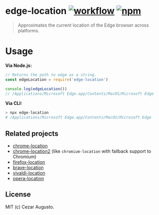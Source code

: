 [action-image]: https://github.com/cezaraugusto/edge-location/workflows/CI/badge.svg
[action-url]: https://github.com/cezaraugusto/edge-location/actions?query=workflow%3ACI
[npm-image]: https://img.shields.io/npm/v/edge-location.svg
[npm-url]: https://npmjs.org/package/edge-location

# edge-location [![workflow][action-image]][action-url] [![npm][npm-image]][npm-url]

> Approximates the current location of the Edge browser across platforms.

# Usage

**Via Node.js:**

```js
// Returns the path to edge as a string.
const edgeLocation = require('edge-location')

console.log(edgeLocation())
// /Applications/Microsoft Edge.app/Contents/MacOS/Microsoft Edge
```

**Via CLI:**

```bash
> npx edge-location
# /Applications/Microsoft Edge.app/Contents/MacOS/Microsoft Edge
```

## Related projects

* [chrome-location](https://github.com/hughsk/chrome-location)
* [chrome-location2](https://github.com/cezaraugusto/chrome-location2) (like `chromium-location` with fallback support to Chromium)
* [firefox-location](https://github.com/hughsk/firefox-location)
* [brave-location](https://github.com/cezaraugusto/brave-location)
* [vivaldi-location](https://github.com/jandrey/vivaldi-location)
* [opera-location](https://github.com/jandrey/opera-location)

## License

MIT (c) Cezar Augusto.
